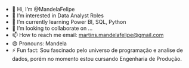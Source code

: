 - 👋 Hi, I’m @MandelaFelipe
- 👀 I’m interested in Data Analyst Roles
- 🌱 I’m currently learning Power BI, SQL, Python
- 💞️ I’m looking to collaborate on ...
- 📫 How to reach me email: martins.mandelafelipe@gmail.com
- 😄 Pronouns: Mandela
- ⚡ Fun fact: Sou fascinado pelo universo de programação e analise de dados, porém no momento estou cursando Engenharia de Produção.

<!---
MandelaFelipe/MandelaFelipe is a ✨ special ✨ repository because its `README.md` (this file) appears on your GitHub profile.
You can click the Preview link to take a look at your changes.
--->
